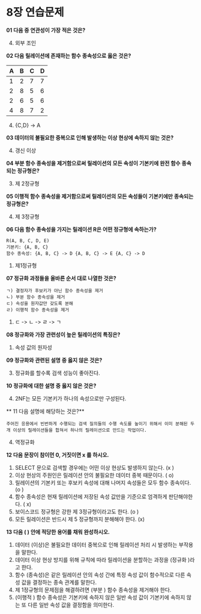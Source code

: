 # 8장 연습문제

**01 다음 중 연관성이 가장 적은 것은?**

4. 외부 조인

**02 다음 릴레이션에 존재하는 함수 종속성으로 옳은 것은?**

| A | B | C | D |
|---|---|---|---|
| 1 | 2 | 7 | 7 |
| 2 | 8 | 5 | 6 |
| 2 | 6 | 5 | 6 |
| 4 | 8 | 7 | 2 |

4. {C,D} -> A

**03 데이터의 불필요한 중복으로 인해 발생하는 이상 현상에 속하지 않는 것은?**

4. 갱신 이상

**04 부분 함수 종속성을 제거함으로써 릴레이션의 모든 속성이 기본키에 완전 함수 종속되는 정규형은?**

3. 제 2정규형

**05 이행적 함수 종속성을 제거함으로써 릴레이션의 모든 속성들이 기본키에만 종속되는 정규형은?**

4. 제 3정규형

**06 다음 함수 종속성을 가지는 릴레이션 R은 어떤 정규형에 속하는가?**

```
R(A, B, C, D, E)
기본키: {A, B, C}
함수 종속성: {A, B, C} -> D {A, B, C} -> E {A, C} -> D
```

1. 제1정규형

**07 정규화 과정들을 올바른 순서 대로 나열한 것은?**

```
ㄱ) 결정자가 후보키가 아닌 함수 종속성을 제거
ㄴ) 부분 함수 종속성을 제거
ㄷ) 속성을 원자값만 갖도록 분해
ㄹ) 이행적 함수 종속성을 제거
```

1. ㄷ -> ㄴ -> ㄹ -> ㄱ


**08 정규화와 가장 관련성이 높은 릴레이션의 특징은?**

1. 속성 값의 원자성


**09 정규화와 관련된 설명 중 옳지 않은 것은?**

3. 정규화를 할수록 검색 성능이 좋아진다.

**10 정규화에 대한 설명 중 옳지 않은 것은?**

4. 2NF는 모든 기본키가 하나의 속성으로만 구성된다.

** 11 다음 설명에 해당하는 것은?**

```
주어진 응용에서 빈번하게 수행되는 검색 질의들의 수행 속도를 높이기 위해서 이미 분해된 두 개 이상의 릴레이션들을 합쳐서 하나의 릴레이션으로 만드는 작업이다.
```

4. 역정규화

**12 다음 문장이 참이먼 0, 거짓이면 x 를 하시오.**

1. SELECT 문으로 검색할 경우에는 어떤 이상 현상도 발생하지 않는다. (x )
2. 이상 현상의 주원인은 릴레이션 안의 불필요한 데이터 중복 때문이다. ( o)
3. 릴레이션의 기본키 또는 후보키 속성에 대해 나머지 속성들은 모두 함수 종속이다. (o )
4. 함수 종속성은 현재 릴레이션에 저장된 속성 값만을 기준으로 엄격하게 판단해야한다. ( x)
5. 보이스코드 정규형은 강한 제 3정규형이라고도 한다. (o )
6. 모든 릴레이션은 반드시 제 5 정규형까지 분해해야 한다. (x)

**13 다음 ( ) 안에 적당한 용어를 채워 완성하시오.**

1. 데이터 (이상)은 불필요한 데이터 중복으로 인해 릴레이션 처리 시 발생하는 부작용을 말한다.
2. 데이터 이상 현상 방지를 위해 규칙에 따라 릴레이션을 분할하는 과정을 (정규화 )라고 한다.
3. 함수 (종속성)은 같은 릴레이션 안의 속성 간에 특정 속성 값이 함수적으로 다른 속성 값을 결정하는 종속 관계를 말한다.
4. 제 1정규형의 문제점을 해결하려면 (부분 ) 함수 종속성을 제거해야 한다.
5. (이행적 ) 함수 종속성은 기본키에 속하지 않은 일반 속성 값이 기본키에 속하지 않는 또 다른 일반 속성 값을 결정함을 의미한다.

